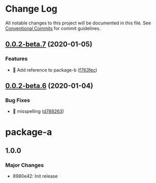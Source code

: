 # Change Log

All notable changes to this project will be documented in this file.
See [Conventional Commits](https://conventionalcommits.org) for commit guidelines.

## [0.0.2-beta.7](https://github.com/slupekdevsandbox/lernaci/compare/v0.0.2-beta.6...v0.0.2-beta.7) (2020-01-05)


### Features

* 🎸 Add reference to package-b ([f763fec](https://github.com/slupekdevsandbox/lernaci/commit/f763fec566f7a326e88f826fa95acced5264dedc))





## [0.0.2-beta.6](https://github.com/slupekdevsandbox/lernaci/compare/v0.0.2-beta.5...v0.0.2-beta.6) (2020-01-04)


### Bug Fixes

* 🐛 misspelling ([d788263](https://github.com/slupekdevsandbox/lernaci/commit/d788263a1cd7154d8fa9a82c9d96009ac55cdbbb))





# package-a

## 1.0.0
### Major Changes

- 8980e42: Init release

